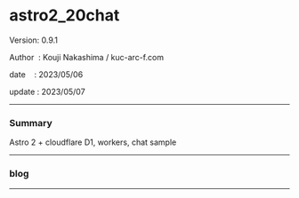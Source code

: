 ﻿# astro2_20chat

 Version: 0.9.1

 Author  : Kouji Nakashima / kuc-arc-f.com

 date    : 2023/05/06

 update  : 2023/05/07 

***
### Summary

Astro 2 + cloudflare D1, workers, chat sample

***
### blog 

***

